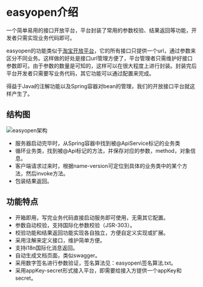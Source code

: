 # easyopen介绍

一个简单易用的接口开放平台，平台封装了常用的参数校验、结果返回等功能，开发者只需实现业务代码即可。

easyopen的功能类似于[淘宝开放平台](http://open.taobao.com/docs/api.htm?spm=a219a.7629065.0.0.6cQDnQ&apiId=4)，它的所有接口只提供一个url，通过参数来区分不同业务。这样做的好处是接口url管理方便了，平台管理者只需维护好接口参数即可。由于参数的数量是可知的，这样可以在很大程度上进行封装。封装完后平台开发者只需要写业务代码，其它功能可以通过配置来完成。

得益于Java的注解功能以及Spring容器对bean的管理，我们的开放接口平台就这样产生了。

## 结构图

![easyopen架构](https://images.gitee.com/uploads/images/2018/0730/181724_32093df8_332975.png "easyopen架构.png")

- 服务器启动完毕时，从Spring容器中找到被@ApiService标记的业务类
- 循环业务类，找到被@Api标记的方法，并保存对应的参数，method，对象信息。
- 客户端请求过来时，根据name-version可定位到具体的业务类中的某个方法，然后invoke方法。
- 包装结果返回。

## 功能特点

- 开箱即用，写完业务代码直接启动服务即可使用，无需其它配置。
- 参数自动校验，支持国际化参数校验（JSR-303）。
- 校验功能和结果返回功能实现各自独立，方便自定义实现或扩展。
- 采用注解来定义接口，维护简单方便。
- 支持i18n国际化消息返回。
- 自动生成文档页面，类似swagger。
- 采用数字签名进行参数验证，签名算法见：easyopen\签名算法.txt。
- 采用appKey-secret形式接入平台，即需要给接入方提供一个appKey和secret。
